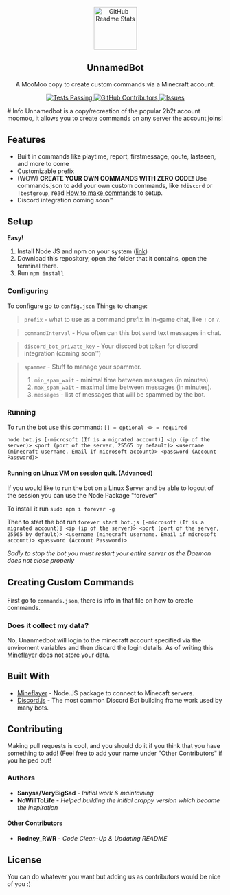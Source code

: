 <p align="center">
 <img width="100px" src="https://th.bing.com/th/id/R.4520ec0d3ce32b92f5f572267adbae01?rik=B%2ftYfxF%2fcsQikA&riu=http%3a%2f%2fwww.clker.com%2fcliparts%2f4%2f9%2fw%2fJ%2fA%2fa%2fquestion-mark.svg.hi.png&ehk=Ya5SlgZ1ZDUx1GRgwoKF90XaUGojzdwN9jhuZeVH4NQ%3d&risl=&pid=ImgRaw&r=0" align="center" alt="GitHub Readme Stats" />
 <h2 align="center">UnnamedBot</h2>
 <p align="center">A MooMoo copy to create custom commands via a Minecraft account.</p>
</p>
  <p align="center">
    <a href="https://github.com/VeryBigSad/unnamedBot/actions">
      <img alt="Tests Passing" src="https://github.com/Rodney-RWR/unnamedBot/actions/workflows/node.js.yml/badge.svg" />
    </a>
    <a href="https://github.com/VeryBigSad/unnamedBot/graphs/contributors">
      <img alt="GitHub Contributors" src="https://img.shields.io/github/contributors/VeryBigSad/unnamedBot" />
    </a>
    <a href="https://github.com/anuraghazra/github-readme-stats/issues">
      <img alt="Issues" src="https://img.shields.io/github/issues/VeryBigSad/unnamedBot?color=0088ff" />
    </a>
<div text-align="center">
# Info
Unnamedbot is a copy/recreation of the popular 2b2t account moomoo, it allows you to create commands on any server the account joins!

## Features

* Built in commands like playtime, report, firstmessage, qoute, lastseen, and more to come
* Customizable prefix
* (WOW) <b>CREATE YOUR OWN COMMANDS WITH ZERO CODE!</b> Use commands.json to add your own custom commands, like `!discord` or `!bestgroup`, read [How to make commands](#CreatingCMDS) to setup.
* Discord integration coming soon™

[//]: # (* Commands for discord &#40;btw all the functional commands you can use in-game you can also use in discord&#41;:)
[//]: # (* `!raw` &#40;sends message in-game chat without a prefix&#41;)
[//]: # (* `!save` &#40;manually saves cache to the database&#41; &#40;its done every hour anyway, dev command&#41;)
[//]: # (* `!usercount` &#40;amount of players)
[//]: # (registered in the database, e.g., those who logged on at least once&#41;.)

## Setup
<b>Easy!</b>
1. Install Node JS and npm on your system (<a href="https://nodejs.org/en/download/">link</a>)
2. Download this repository, open the folder that it contains, open the terminal there.
3. Run `npm install`

### Configuring
To configure go to `config.json`
Things to change:
> `prefix` - what to use as a command prefix in in-game chat, like `!` or `?`.

> `commandInterval` - How often can this bot send text messages in chat.

> `discord_bot_private_key` - Your discord bot token for discord integration (coming soon™)

> `spammer` - Stuff to manage your spammer.
>   1. `min_spam_wait` - minimal time between messages (in minutes).
>   2. `max_spam_wait` - maximal time between messages (in minutes).
>   3. `messages` - list of messages that will be spammed by the bot.

### Running
To run the bot use this command: `[] = optional <> = required` 

`node bot.js [-microsoft (If is a migrated account)] <ip (ip of the server)> <port (port of the server, 25565 by default)> <username (minecraft username. Email if microsoft account)> <password (Account Password)>`

#### Running on Linux VM on session quit. (Advanced)
If you would like to run the bot on a Linux Server and be able to logout of the session you can use the Node Package "forever"

To install it run `sudo npm i forever -g`

Then to start the bot run `forever start bot.js [-microsoft (If is a migrated account)] <ip (ip of the server)> <port (port of the server, 25565 by default)> <username (minecraft username. Email if microsoft account)> <password (Account Password)>`

*Sadly to stop the bot you must restart your entire server as the Daemon does not close properly* 
   
## <p id="CreatingCMDS">Creating Custom Commands</p>
First go to `commands.json`, there is info in that file on how to create commands.


### Does it collect my data?

No, Unanmedbot will login to the minecraft account specified via the enviroment variables and then discard the login details.
As of writing this [Mineflayer](https://github.com/PrismarineJS/mineflayer/) does not store your data.

## Built With

* [Mineflayer](https://github.com/PrismarineJS/mineflayer/) - Node.JS package to connect to Minecaft servers.
* [Discord.js](https://discord.js.org/) - The most common Discord Bot building frame work used by many bots.

## Contributing

Making pull requests is cool, and you should do it if you think that you have something to add! (Feel free to add your name under "Other Contributors" if you helped out!

### Authors

* **Sanyss/VeryBigSad** - *Initial work & maintaining*
* **NoWillToLife** - *Helped building the initial crappy version which became the inspiration*

#### Other Contributors

* **Rodney_RWR** - *Code Clean-Up & Updating README*

## License

You can do whatever you want but adding us as contributors would be nice of you :)
</div>
